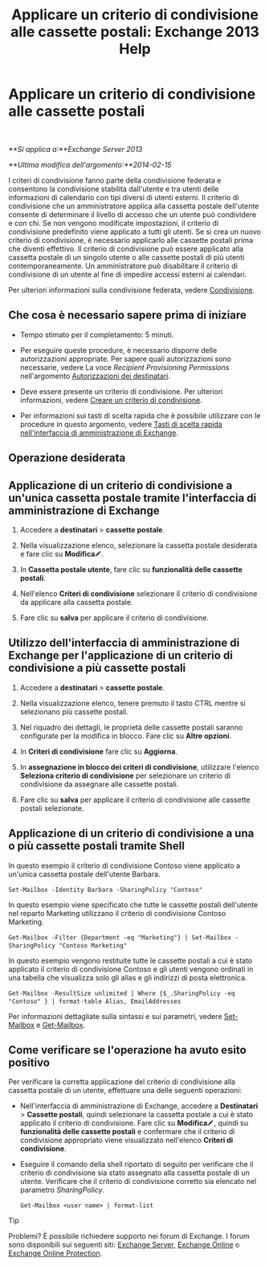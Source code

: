 ﻿---
title: 'Applicare un criterio di condivisione alle cassette postali: Exchange 2013 Help'
TOCTitle: Applicare un criterio di condivisione alle cassette postali
ms:assetid: dd4cc765-8469-4176-bb6e-d5b0f5235927
ms:mtpsurl: https://technet.microsoft.com/it-it/library/JJ657501(v=EXCHG.150)
ms:contentKeyID: 50481854
ms.date: 05/22/2018
mtps_version: v=EXCHG.150
ms.translationtype: MT
---

# Applicare un criterio di condivisione alle cassette postali

 

_**Si applica a:**Exchange Server 2013_

_**Ultima modifica dell'argomento:**2014-02-15_

I criteri di condivisione fanno parte della condivisione federata e consentono la condivisione stabilita dall'utente e tra utenti delle informazioni di calendario con tipi diversi di utenti esterni. Il criterio di condivisione che un amministratore applica alla cassetta postale dell'utente consente di determinare il livello di accesso che un utente può condividere e con chi. Se non vengono modificate impostazioni, il criterio di condivisione predefinito viene applicato a tutti gli utenti. Se si crea un nuovo criterio di condivisione, è necessario applicarlo alle cassette postali prima che diventi effettivo. Il criterio di condivisione può essere applicato alla cassetta postale di un singolo utente o alle cassette postali di più utenti contemporaneamente. Un amministratore può disabilitare il criterio di condivisione di un utente al fine di impedire accessi esterni ai calendari.

Per ulteriori informazioni sulla condivisione federata, vedere [Condivisione](sharing-exchange-2013-help.md).

## Che cosa è necessario sapere prima di iniziare

  - Tempo stimato per il completamento: 5 minuti.

  - Per eseguire queste procedure, è necessario disporre delle autorizzazioni appropriate. Per sapere quali autorizzazioni sono necessarie, vedere La voce *Recipient Provisioning Permissions* nell'argomento [Autorizzazioni dei destinatari](recipients-permissions-exchange-2013-help.md).

  - Deve essere presente un criterio di condivisione. Per ulteriori informazioni, vedere [Creare un criterio di condivisione](create-a-sharing-policy-exchange-2013-help.md).

  - Per informazioni sui tasti di scelta rapida che è possibile utilizzare con le procedure in questo argomento, vedere [Tasti di scelta rapida nell'interfaccia di amministrazione di Exchange](keyboard-shortcuts-in-the-exchange-admin-center-exchange-online-protection-help.md).

## Operazione desiderata

## Applicazione di un criterio di condivisione a un'unica cassetta postale tramite l'interfaccia di amministrazione di Exchange

1.  Accedere a **destinatari** \> **cassette postale**.

2.  Nella visualizzazione elenco, selezionare la cassetta postale desiderata e fare clic su **Modifica**![Icona Modifica](images/JJ218640.6f53ccb2-1f13-4c02-bea0-30690e6ea71d(EXCHG.150).gif "Icona Modifica").

3.  In **Cassetta postale utente**, fare clic su **funzionalità delle cassette postali**.

4.  Nell'elenco **Criteri di condivisione** selezionare il criterio di condivisione da applicare alla cassetta postale.

5.  Fare clic su **salva** per applicare il criterio di condivisione.

## Utilizzo dell'interfaccia di amministrazione di Exchange per l'applicazione di un criterio di condivisione a più cassette postali

1.  Accedere a **destinatari** \> **cassette postale**.

2.  Nella visualizzazione elenco, tenere premuto il tasto CTRL mentre si selezionano più cassette postali.

3.  Nel riquadro dei dettagli, le proprietà delle cassette postali saranno configurate per la modifica in blocco. Fare clic su **Altre opzioni**.

4.  In **Criteri di condivisione** fare clic su **Aggiorna**.

5.  In **assegnazione in blocco dei criteri di condivisione**, utilizzare l'elenco **Seleziona criterio di condivisione** per selezionare un criterio di condivisione da assegnare alle cassette postali.

6.  Fare clic su **salva** per applicare il criterio di condivisione alle cassette postali selezionate.

## Applicazione di un criterio di condivisione a una o più cassette postali tramite Shell

In questo esempio il criterio di condivisione Contoso viene applicato a un'unica cassetta postale dell'utente Barbara.

    Set-Mailbox -Identity Barbara -SharingPolicy "Contoso"

In questo esempio viene specificato che tutte le cassette postali dell'utente nel reparto Marketing utilizzano il criterio di condivisione Contoso Marketing.

    Get-Mailbox -Filter {Department -eq "Marketing"} | Set-Mailbox -SharingPolicy "Contoso Marketing"

In questo esempio vengono restituite tutte le cassette postali a cui è stato applicato il criterio di condivisione Contoso e gli utenti vengono ordinati in una tabella che visualizza solo gli alias e gli indirizzi di posta elettronica.

    Get-Mailbox -ResultSize unlimited | Where {$_.SharingPolicy -eq "Contoso" } | format-table Alias, EmailAddresses

Per informazioni dettagliate sulla sintassi e sui parametri, vedere [Set-Mailbox](https://technet.microsoft.com/it-it/library/bb123981\(v=exchg.150\)) e [Get-Mailbox](https://technet.microsoft.com/it-it/library/bb123685\(v=exchg.150\)).

## Come verificare se l'operazione ha avuto esito positivo

Per verificare la corretta applicazione del criterio di condivisione alla cassetta postale di un utente, effettuare una delle seguenti operazioni:

  - Nell'interfaccia di amministrazione di Exchange, accedere a **Destinatari** \> **Cassette postali**, quindi selezionare la cassetta postale a cui è stato applicato il criterio di condivisione. Fare clic su **Modifica**![Icona Modifica](images/JJ218640.6f53ccb2-1f13-4c02-bea0-30690e6ea71d(EXCHG.150).gif "Icona Modifica"), quindi su **funzionalità delle cassette postali** e confermare che il criterio di condivisione appropriato viene visualizzato nell'elenco **Criteri di condivisione**.

  - Eseguire il comando della shell riportato di seguito per verificare che il criterio di condivisione sia stato assegnato alla cassetta postale di un utente. Verificare che il criterio di condivisione corretto sia elencato nel parametro *SharingPolicy*.
    
        Get-Mailbox <user name> | format-list


> [!TIP]
> Problemi? È possibile richiedere supporto nei forum di Exchange. I forum sono disponibili sui seguenti siti: <A href="https://go.microsoft.com/fwlink/p/?linkid=60612">Exchange Server</A>, <A href="https://go.microsoft.com/fwlink/p/?linkid=267542">Exchange Online</A> o <A href="https://go.microsoft.com/fwlink/p/?linkid=285351">Exchange Online Protection</A>.


